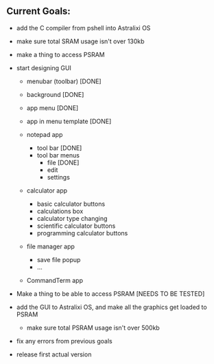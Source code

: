 ## Current Goals:
- add the C compiler from pshell into Astralixi OS 

- make sure total SRAM usage isn't over 130kb

- make a thing to access PSRAM

- start designing GUI
  - menubar (toolbar) [DONE]
  - background [DONE]
  - app menu [DONE]
  - app in menu template [DONE]
  - notepad app 
    - tool bar [DONE]
    - tool bar menus
      - file [DONE]
      - edit
      - settings
  - calculator app
    - basic calculator buttons
    - calculations box
    - calculator type changing
    - scientific calculator buttons
    - programming calculator buttons
  
  - file manager app
    - save file popup
    - ...
   
  - CommandTerm app

- Make a thing to be able to access PSRAM [NEEDS TO BE TESTED]

- add the GUI to Astralixi OS, and make all the graphics get loaded to PSRAM
  - make sure total PSRAM usage isn't over 500kb

- fix any errors from previous goals

- release first actual version
